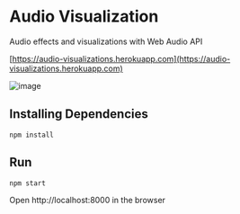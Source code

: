 # Audio Visualization

Audio effects and visualizations with Web Audio API

[https://audio-visualizations.herokuapp.com](https://audio-visualizations.herokuapp.com)

![image](https://farm8.staticflickr.com/7167/26744103690_4623954d46_c.jpg)

## Installing Dependencies

```
npm install
```

## Run

```
npm start
```
Open http://localhost:8000 in the browser
